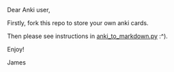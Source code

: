 Dear Anki user,

Firstly, fork this repo to store your own anki cards.

Then please see instructions in [anki_to_markdown.py](anki_to_markdown.py) :^).

Enjoy!

James
